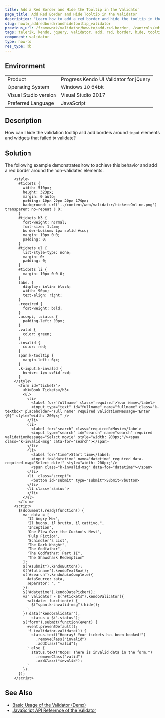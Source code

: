 ```yaml
---
title: Add a Red Border and Hide the Tooltip in the Validator
page_title: Add Red Border and Hide Tooltip in the Validator
description: "Learn how to add a red border and hide the tooltip in the Kendo UI Validator."
slug: howto_addredborderandhidetooltip_validator
previous_url: /framework/validator/how-to/add-red-border, /controls/editors/validator/how-to/add-red-border
tags: telerik, kendo, jquery, validator, add, red, border, hide, tooltip
component: validator
type: how-to
res_type: kb
---
```


## Environment

<table>
 <tr>
  <td>Product</td>
  <td>Progress Kendo UI Validator for jQuery</td>
 </tr>
 <tr>
  <td>Operating System</td>
  <td>Windows 10 64bit</td>
 </tr>
 <tr>
  <td>Visual Studio version</td>
  <td>Visual Studio 2017</td>
 </tr>
 <tr>
  <td>Preferred Language</td>
  <td>JavaScript</td>
 </tr>
</table>

## Description

How can I hide the validation tooltip and add borders around `input` elements and widgets that failed to validate?

## Solution

The following example demonstrates how to achieve this behavior and add a red border around the non-validated elements.

```dojo
    <style>
      #tickets {
        width: 510px;
        height: 323px;
        margin: 0 auto;
        padding: 10px 20px 20px 170px;
        background: url('../content/web/validator/ticketsOnline.png') transparent no-repeat 0 0;
      }
      #tickets h3 {
        font-weight: normal;
        font-size: 1.4em;
        border-bottom: 1px solid #ccc;
        margin: 10px 0 0;
        padding: 0;
      }
      #tickets ul {
        list-style-type: none;
        margin: 0;
        padding: 0;
      }
      #tickets li {
        margin: 10px 0 0 0;
      }
      label {
        display: inline-block;
        width: 90px;
        text-align: right;
      }
      .required {
        font-weight: bold;
      }
      .accept, .status {
        padding-left: 90px;
      }
      .valid {
        color: green;
      }
      .invalid {
        color: red;
      }
      span.k-tooltip {
        margin-left: 6px;
      }
      .k-input.k-invalid {
        border: 1px solid red;
      }
    </style>
      <form id="tickets">
        <h3>Book Tickets</h3>
        <ul>
          <li>
            <label for="fullname" class="required">Your Name</label>
            <input type="text" id="fullname" name="fullname" class="k-textbox" placeholder="Full name" required validationMessage="Enter {0}" style="width: 200px;" />
          </li>
          <li>
            <label for="search" class="required">Movie</label>
            <input type="search" id="search" name="search" required validationMessage="Select movie" style="width: 200px;"/><span class="k-invalid-msg" data-for="search"></span>
          </li>
          <li>
            <label for="time">Start time</label>
            <input id="datetime" name="datetime" required data-required-msg="Select date!" style="width: 200px;"/>
            <span class="k-invalid-msg" data-for="datetime"></span>
          </li>
          <li  class="accept">
            <button id="submit" type="submit">Submit</button>
          </li>
          <li class="status">
          </li>
        </ul>
      </form>
    <script>
      $(document).ready(function() {
        var data = [
          "12 Angry Men",
          "Il buono, il brutto, il cattivo.",
          "Inception",
          "One Flew Over the Cuckoo's Nest",
          "Pulp Fiction",
          "Schindler's List",
          "The Dark Knight",
          "The Godfather",
          "The Godfather: Part II",
          "The Shawshank Redemption"
        ];
        $("#submit").kendoButton();
        $("#fullname").kendoTextBox();
        $("#search").kendoAutoComplete({
          dataSource: data,
          separator: ", "
        });
        $("#datetime").kendoDatePicker();
        var validator = $("#tickets").kendoValidator({
          validate: function(e) {
            $("span.k-invalid-msg").hide();
          }
        }).data("kendoValidator"),
            status = $(".status");
        $("form").submit(function(event) {
          event.preventDefault();
          if (validator.validate()) {
            status.text("Hooray! Your tickets has been booked!")
              .removeClass("invalid")
              .addClass("valid");
          } else {
            status.text("Oops! There is invalid data in the form.")
              .removeClass("valid")
              .addClass("invalid");
          }
        });
      });
    </script>
```

## See Also

* [Basic Usage of the Validator (Demo)](https://demos.telerik.com/kendo-ui/validator/index)
* [JavaScript API Reference of the Validator](/api/javascript/ui/validator)
